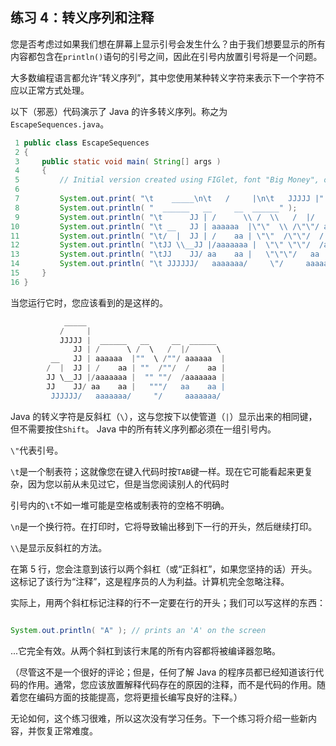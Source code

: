 ## 练习 4：转义序列和注释

您是否考虑过如果我们想在屏幕上显示引号会发生什么？由于我们想要显示的所有内容都包含在`println()`语句的引号之间，因此在引号内放置引号将是一个问题。

大多数编程语言都允许“转义序列”，其中您使用某种转义字符来表示下一个字符不应以正常方式处理。

以下（邪恶）代码演示了 Java 的许多转义序列。称之为`EscapeSequences.java`。

```java
 1 public class EscapeSequences
 2 {
 3     public static void main( String[] args )
 4     {
 5         // Initial version created using FIGlet, font "Big Money", oriented southwest
 6 
 7         System.out.print( "\t    _____\n\t   /     |\n\t   JJJJJ |" );
 8         System.out.println( "  ______   __     __  ______" );
 9         System.out.println( "\t      JJ | /      \\ /  \\   /  |/      \\" );
10         System.out.println( "\t __   JJ | aaaaaa  |\"\"  \\ /\"\"/ aaaaaa  |" );
11         System.out.println( "\t/  |  JJ | /    aa | \"\"  /\"\"/  /    aa |" );
12         System.out.println( "\tJJ \\__JJ |/aaaaaaa |  \"\" \"\"/  /aaaaaaa |" );
13         System.out.println( "\tJJ    JJ/ aa    aa |   \"\"\"/   aa    aa |" );
14         System.out.println( "\t JJJJJJ/   aaaaaaa/     \"/     aaaaaaa/" );
15     }
16 }
```


当您运行它时，您应该看到的是这样的。

```java
            _____
           /     |
           JJJJJ |  ______   __     __  ______
              JJ | /      \ /  \   /  |/      \
         __   JJ | aaaaaa  |""  \ /""/ aaaaaa  |
        /  |  JJ | /    aa | ""  /""/  /    aa |
        JJ \__JJ |/aaaaaaa |  "" ""/  /aaaaaaa |
        JJ    JJ/ aa    aa |   """/   aa    aa |
         JJJJJJ/   aaaaaaa/     "/     aaaaaaa/
```

Java 的转义字符是反斜杠（`\`），这与您按下以使管道（`|`）显示出来的相同键，但不需要按住`Shift`。 Java 中的所有转义序列都必须在一组引号内。

`\"`代表引号。

`\t`是一个制表符；这就像您在键入代码时按`TAB`键一样。现在它可能看起来更复杂，因为您以前从未见过它，但是当您阅读别人的代码时

引号内的`\t`不如一堆可能是空格或制表符的空格不明确。

`\n`是一个换行符。在打印时，它将导致输出移到下一行的开头，然后继续打印。

`\\`是显示反斜杠的方法。

在第 5 行，您会注意到该行以两个斜杠（或“正斜杠”，如果您坚持的话）开头。这标记了该行为“注释”，这是程序员的人为利益。计算机完全忽略注释。

实际上，用两个斜杠标记注释的行不一定要在行的开头；我们可以写这样的东西：

```java

System.out.println( "A" ); // prints an 'A' on the screen
```

...它完全有效。从两个斜杠到该行末尾的所有内容都将被编译器忽略。

（尽管这不是一个很好的评论；但是，任何了解 Java 的程序员都已经知道该行代码的作用。通常，您应该放置解释代码存在的原因的注释，而不是代码的作用。随着您在编码方面的技能提高，您将更擅长编写良好的注释。）

无论如何，这个练习很难，所以这次没有学习任务。下一个练习将介绍一些新内容，并恢复正常难度。

